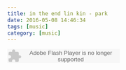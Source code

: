 ```yaml
---
title: in the end lin kin - park
date: 2016-05-08 14:46:34
tags: [music]
category: [music]
---
```


<embed src="http://www.xiami.com/widget/0_1768959625/singlePlayer.swf" type="application/x-shockwave-flash" width="257" height="33" wmode="transparent"></embed>